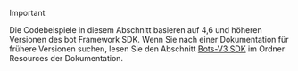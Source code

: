 > [!Important]
> Die Codebeispiele in diesem Abschnitt basieren auf 4,6 und höheren Versionen des bot Framework SDK. Wenn Sie nach einer Dokumentation für frühere Versionen suchen, lesen Sie den Abschnitt [Bots-V3 SDK](~/resources/bot-v3/bots-overview.md) im Ordner Resources der Dokumentation.
